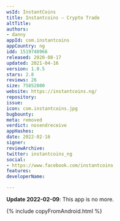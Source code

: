 ```yaml
---
wsId: InstantCoins
title: Instantcoins – Crypto Trade
altTitle: 
authors:
- danny
appId: com.instantcoins
appCountry: ng
idd: 1519748966
released: 2020-08-17
updated: 2021-04-16
version: 1.0.5
stars: 2.8
reviews: 26
size: 75852800
website: https://instantcoins.ng/
repository: 
issue: 
icon: com.instantcoins.jpg
bugbounty: 
meta: removed
verdict: nosendreceive
appHashes: 
date: 2022-02-16
signer: 
reviewArchive: 
twitter: instantcoins_ng
social:
- https://www.facebook.com/instantcoins
features: 
developerName: 

---
```


**Update 2022-02-09**: This app is no more.

{% include copyFromAndroid.html %}
